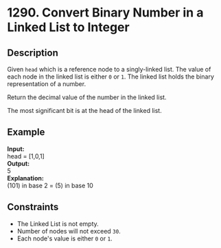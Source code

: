 # 1290. Convert Binary Number in a Linked List to Integer

## Description

Given `head` which is a reference node to a singly-linked list. The value of each node in the linked list is either `0` or `1`. The linked list holds the binary representation of a number.

Return the decimal value of the number in the linked list.

The most significant bit is at the head of the linked list.

## Example

**Input:**  
head = [1,0,1]
<br>
**Output:**
<br>
5
<br>
**Explanation:**
<br>
(101) in base 2 = (5) in base 10

## Constraints

- The Linked List is not empty.
- Number of nodes will not exceed `30`.
- Each node's value is either `0` or `1`.

